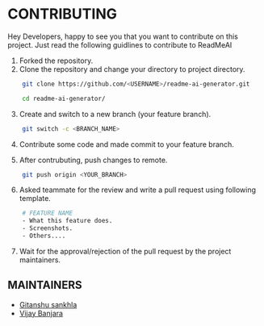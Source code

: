 # CONTRIBUTING

Hey Developers, happy to see you that you want to contribute on this project. Just read the following guidlines to contribute to ReadMeAI

1. Forked the repository.
2. Clone the repository and change your directory to project directory.

```bash
    git clone https://github.com/<USERNAME>/readme-ai-generator.git

    cd readme-ai-generator/
```

3. Create and switch to a new branch (your feature branch).

```bash
    git switch -c <BRANCH_NAME>
```

4. Contribute some code and made commit to your feature branch.

5. After contrubuting, push changes to remote.

```bash
    git push origin <YOUR_BRANCH>
```

6. Asked teammate for the review and write a pull request using following template.

```bash
    # FEATURE NAME
    - What this feature does.
    - Screenshots.
    - Others....
```

7. Wait for the approval/rejection of the pull request by the project maintainers.

## MAINTAINERS

- [Gitanshu sankhla](https://github.com/Gitax18)
- [Vijay Banjara](https://github.com/dev-tashvi)
